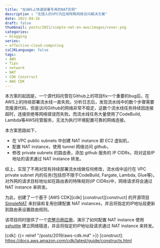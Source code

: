 ```yaml
---
title: "在AWS上快速部署专用的NAT实例"
description : "无侵入的VPC内应用特殊网络访问解决方案"
date: 2021-04-16
draft: false
thumbnail: posts/2021/simple-nat-on-aws/images/cover.png
categories:
- blogging
series:
- effective-cloud-computing
isCJKLanguage: false
tags:
- AWS
- Tips
- network
- NAT
- CDK Construct
- AWS CDK
---
```

本方案的起因是，一个源代码托管在Github上的项目fix一个重要的bug后，在AWS上的持续部署流水线一直失败。分析日志后，发现流水线中的数个步骤需要克隆源代码，但是访问Github的网络非常不稳定，这数个流水线任务持续因连接超时，连接拒绝等网络错误而失败。而流水线任务大量使用了CodeBuild, Lambda等AWS托管服务，无法为执行环境配置可靠的网络连接。

<!--more-->

本方案思路如下，

- 在 VPC public subnets 中创建 NAT instance 即 EC2 虚拟机，
- 配置 NAT instance，使用 tunnel 网络访问 github，
- 修改 private subnets 的路由表，添加 github 服务的 IP CIDRs，将对这些IP地址的请求通过 NAT instance 转发。

综上，实现了不用对现有持续部署流水线做任何修改，流水线中运行在 VPC private subnet 内的任务(包括但不限于CodeBuild, Fargate, Lambda, Glue等)，对外网的请求目标地址如在路由表的特殊规则(IP CIDRs)中，网络请求将会通过 NAT instance 来转发。

为此，创建了一个基于 [AWS CDK][cdk] [construct][construct] 的开源项目 [SimpleNAT][simple-nat] 来封装和复用创建配置 NAT instances，并且将指定的IP地址段更新到路由表设置路由规则。

该项目同时提供了一个[完整示例应用][simple-nat-example]，演示了如何配置 NAT instance 使用 [sshuttle][sshuttle] 建立网络隧道，并且将指定的IP地址段请求通过 NAT instance 来转发。

[simple-nat]: https://github.com/zxkane/snat
[simple-nat-example]: https://github.com/zxkane/snat/tree/main/example
[sshuttle]: https://github.com/sshuttle/sshuttle
[cdk]: {{< relref "/posts/2019/aws-cdk.md" >}}
[construct]: https://docs.aws.amazon.com/cdk/latest/guide/constructs.html